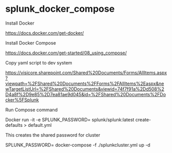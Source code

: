 # splunk_docker_compose

Install Docker 

https://docs.docker.com/get-docker/ 

Install Docker Compose 

https://docs.docker.com/get-started/08_using_compose/ 

Copy yaml script to dev system 

https://visicore.sharepoint.com/Shared%20Documents/Forms/AllItems.aspx?viewpath=%2FShared%20Documents%2FForms%2FAllItems%2Easpx&newTargetListUrl=%2FShared%20Documents&viewid=74f7f91a%2Dd508%2D4a8f%2D9e85%2D7ea81ae9d045&id=%2FShared%20Documents%2FDocker%5FSplunk 

Run Compose command 

Docker run -it -e SPLUNK_PASSWORD=<yourpassword> splunk/splunk:latest create-defaults > default.yml  

This creates the shared password for cluster 

SPLUNK_PASSWORD=<yourpassword> docker-compose -f ./splunkcluster.yml up -d  
